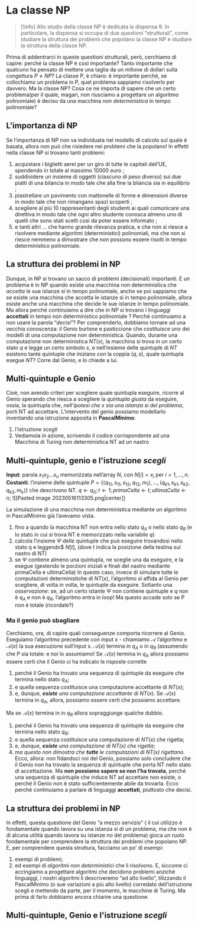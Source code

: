 # La classe NP
>[!info]
>Allo studio della classe NP è dedicata la dispensa 9. In particolare, la dispensa si occupa di due questioni “strutturali”, come studiare la struttura dei problemi che popolano la classe NP e studiare la struttura della classe NP.

Prima di addentrarci in queste questioni strutturali, però, cerchiamo di capire: perché la classe NP è così importante?
Tanto importante che qualcuno ha pensato di mettere una taglia da un milione di dollari sulla congettura $P\not= NP$?
La classe P, è chiaro: è importante perché, se collochiamo un problema in P, quel problema sappiamo risolverlo per davvero. Ma la classe NP?
Cosa ce ne importa di sapere che un certo problema(per il quale, magari, non riusciamo a progettare un algoritmo polinomiale) è deciso da una macchina *non deterministica* in tempo polinomiale?
## L'importanza di NP
Se l’importanza di NP non va individuata nel modello di calcolo sul quale è basata, allora non può che risiedere nei problemi che la popolano!
In effetti nella classe NP si trovano tanti problemi:
1. acquistare i biglietti aerei per un giro di tutte le capitali dell’UE, spendendo in totale al massimo 10000 euro ;
2. suddividere un insieme di oggetti (ciascuno di peso diverso) sui due piatti di una bilancia in modo tale che alla fine la bilancia sia in equilibrio ; 
3. piastrellare un pavimento con mattonelle di forme e dimensioni diverse in modo tale che non rimangano spazi scoperti ;
4. scegliere al più 10 rappresentanti degli studenti ai quali comunicare una direttiva in modo tale che ogni altro studente conosca almeno uno di quelli che sono stati scelti così da poter essere informato ;
5. e tanti altri ... 
che hanno grande rilevanza pratica, e che non si riesce a risolvere mediante algoritmi (deterministici) polinomiali, ma che non si riesce nemmeno a dimostrare che non possono essere risolti in tempo deterministico polinomiale.
## La struttura dei problemi in NP
Dunque, in NP si trovano un sacco di problemi (decisionali) importanti.
E un problema è in NP quando esiste una macchina non deterministica che *accetta* le sue istanze sì in tempo polinomiale, anche se poi sappiamo che se esiste una macchina che accetta le istanze sì in tempo polinomiale, allora esiste anche una macchina che decide le sue istanze in tempo polinomiale.
Ma allora perché continuiamo a dire che in NP si trovano i linguaggi **accettati** in tempo non deterministico polinomiale ? Perché continuiamo a non usare la parola “*decisi*”?
Per comprenderlo, dobbiamo tornare ad una vecchia conoscenza: il Genio burlone e pasticcione che costituisce uno dei modelli di una computazione non deterministica. 
Quando, durante una computazione non deterministica $NT(x)$, la macchina si trova in un certo stato $q$ e legge un certo simbolo $s$, e nell’insieme delle quintuple di $NT$ esistono tante quintuple che iniziano con la coppia $(q,s)$, quale quintupla esegue $NT$?
Corre dal Genio, e lo chiede a lui.
## Multi-quintuple e Genio
Cioè, non avendo criteri per scegliere quale quintupla eseguire, ricorre al Genio sperando che riesca a scegliere la *quintupla giusta* da eseguire, ossia, la quintupla che, *nell’ipotesi che x sia una istanza sì del problema*, porti NT ad accettare. 
L’intervento del genio possiamo modellarlo inventando una istruzione apposita in **PascalMinimo**:
1. l’istruzione *scegli*
2. Vediamola in azione, scrivendo il codice corrispondente ad una Macchina di Turing non deterministica NT ad un nastro
## Multi-quintuple, genio e l'istruzione *scegli*
**Input**: parola $x_1x_2 ... x_n$ memorizzata nell’array N, con $N[i] = x_i$ per $i = 1,...,n$. 
**Costanti**: l’insieme delle quintuple $P=\{\langle q_{11},s_{11},s_{12},q_{12},m_1\rangle,...,\langle q_{k1},s_{k1},s_{k2},q_{k2},m_k\rangle\}$ che descrivono NT.
$q\leftarrow q_0; t\leftarrow 1;	primaCella\leftarrow t;ultimaCella\leftarrow n;$
![[Pasted image 20230516113305.png|center]]

La simulazione di una macchina non deterministica mediante un algoritmo in PascalMinimo già l’avevamo vista.
1. fino a quando la macchina NT non entra nello stato $q_A$ o nello stato $q_R$ (e lo stato in cui si trova NT è memorizzato nella variabile $q$)
2. calcola l’insieme $\Psi$ delle quintuple che può eseguire trovandosi nello stato q e leggendo$ $N[t]$, (dove t indica la posizione della testina sul nastro di NT)
3. se $\Psi$ contiene almeno una quintupla, ne sceglie una da eseguire, e la esegue (gestendo le porzioni iniziali e finali del nastro mediante primaCella e ultimaCella)
In questo caso, invece di simulare tutte le computazioni deterministiche di $NT(x)$, l’algoritmo si affida al Genio per scegliere, di volta in volta, le quintuple da eseguire. 
Soltanto una *osservazione*: se, ad un certo istante $\Psi$ non contiene quintuple e $q$ non è $q_A$ e non è $q_R$, l’algoritmo entra in loop! Ma questo accade solo se P non è totale (ricordate?)
### Ma il genio può sbagliare
Cerchiamo, ora, di capire quali conseguenze comporta ricorrere al Genio.
Eseguiamo l’algoritmo precedente con input x - chiamiamo $\mathcal A$ l’algoritmo e $\mathcal A(x)$ la sua esecuzione sull’input x.
$\mathcal A(x)$ termina in $q_A$ o in $q_R$ (assumendo che P sia totale: e noi lo assumiamo!
Se $\mathcal A(x)$ termina in $q_A$  allora possiamo essere certi che il Genio ci ha indicato le risposte corrette
1. perché il Genio ha trovato una sequenza di quintuple da eseguire che termina nello stato $q_A$;
2. e quella sequenza costituisce una computazione accettante di $NT(x)$;
3. e, dunque, ***esiste** una computazione accettante* di $NT(x)$.
Se $\mathcal A(x)$ termina in $q_A$, allora, possiamo essere certi che possiamo accettare.

Ma se $\mathcal A(x)$ termina in in $q_R$ allora sopraggiunge qualche dubbio.
1. perché il Genio ha trovato una sequenza di quintuple da eseguire che termina nello stato $q_R$;
2. e quella sequenza costituisce una computazione di $NT(x)$ che rigetta;
3. e, dunque, ***esiste** una computazione di $NT(x)$ che rigetta*;
4. *ma questo non dimostra che **tutte** le computazioni di NT(x) rigettano*.
Ecco, allora: non fidandoci noi del Genio, possiamo solo concludere che il Genio non ha trovato la sequenza di quintuple che porta NT nello stato di accettazione.
Ma **non possiamo sapere se non l’ha trovata**, perché  una sequenza di quintuple che induce NT ad accettare non esiste, o perché il Genio non è stato sufficientemente abile da trovarla.
Ecco perché continuiamo a parlare di linguaggi **accettati**, piuttosto che decisi.
## La struttura dei problemi in NP
In effetti, questa questione del Genio “a mezzo servizio” ( il cui utilizzo è fondamentale quando lavora su una istanza sì di un problema, ma che non è di alcuna utilità quando lavora su istanze no del problema) gioca un ruolo fondamentale per comprendere la struttura dei problemi che popolano NP.
E, per comprendere questa struttura, facciamo un po’ di esempi:
1. esempi di problemi;
2. ed esempi di *algoritmi non deterministici* che li risolvono. 
E, siccome ci accingiamo a progettare algoritmi che decidono problemi anziché linguaggi, i nostri algoritmi li descriveremo “ad alto livello”, tilizzando il PascalMinimo (o sue variazioni a più alto livello) corredato dell’istruzione scegli e mettendo da parte, per il momento, le macchine di Turing.
Ma prima di farlo dobbiamo ancora chiarire una questione.
## Multi-quintuple, Genio e l'istruzione *scegli*
